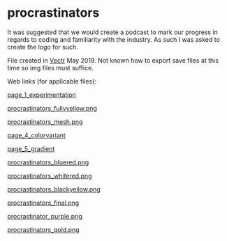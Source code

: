 # procrastinators

It was suggested that we would create a podcast to mark our progress in regards to coding and familiarity with the industry. As such I was asked to create the logo for such. 

File created in [Vectr](https://vectr.com/) May 2019. Not known how to export save files at this time so img files must suffice.

Web links (for applicable files):

[page_1_experimentation](https://vectr.com/gwenleibryn/eC0gtEegp.png?width=2000&height=2000&select=eC0gtEegppage0)

[procrastinators_fullyyellow.png](https://vectr.com/gwenleibryn/eC0gtEegp.png?width=2000&height=2000&select=k3S2nvZiq7)

[procrastinators_mesh.png](https://vectr.com/gwenleibryn/eC0gtEegp.png?width=2000&height=2000&select=f1GbvYhxoG)

[page_4_colorvariant](https://vectr.com/gwenleibryn/eC0gtEegp.png?width=2000&height=2000&select=aROGk370a)

[page_5_gradient](https://vectr.com/gwenleibryn/eC0gtEegp.png?width=2000&height=2000&select=ciUBMKxb3)

[procrastinators_bluered.png](https://vectr.com/gwenleibryn/eC0gtEegp.png?width=2000&height=2000&select=c1TZptGZ6r)

[procrastinators_whitered.png](https://vectr.com/gwenleibryn/eC0gtEegp.png?width=2000&height=2000&select=b804XSWhl)

[procrastinators_blackyellow.png](https://vectr.com/gwenleibryn/eC0gtEegp.png?width=2000&height=2000&select=g29W3IGmyB)

[procrastinators_final.png](https://vectr.com/gwenleibryn/eC0gtEegp.png?width=2000&height=2000&select=fbwltPqb)

[procrastinator_purple.png](https://vectr.com/gwenleibryn/eC0gtEegp.png?width=2000&height=2000&select=e18xMhzFIN)

[procrastinators_gold.png](https://vectr.com/gwenleibryn/eC0gtEegp.png?width=2000&height=2000&select=c8wpvN6Hf)
